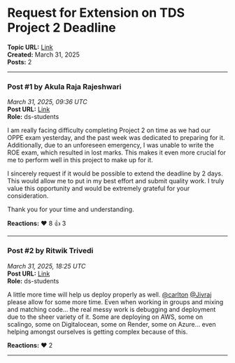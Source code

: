 # Request for Extension on TDS Project 2 Deadline
**Topic URL:** [Link](https://discourse.onlinedegree.iitm.ac.in/t/request-for-extension-on-tds-project-2-deadline/171428)  
**Created:** March 31, 2025  
**Posts:** 2  

---

### Post #1 by **Akula Raja Rajeshwari**
*March 31, 2025, 09:36 UTC*  
**Post URL:** [Link](https://discourse.onlinedegree.iitm.ac.in/t/request-for-extension-on-tds-project-2-deadline/171428/1)  
**Role:**  ds-students

I am really facing difficulty completing Project 2 on time as we had our OPPE exam yesterday, and the past week was dedicated to preparing for it. Additionally, due to an unforeseen emergency, I was unable to write the ROE exam, which resulted in lost marks. This makes it even more crucial for me to perform well in this project to make up for it.

I sincerely request if it would be possible to extend the deadline by 2 days. This would allow me to put in my best effort and submit quality work. I truly value this opportunity and would be extremely grateful for your consideration.

Thank you for your time and understanding.

**Reactions:** ❤️ 8 👍 3

---

### Post #2 by **Ritwik Trivedi**
*March 31, 2025, 18:25 UTC*  
**Post URL:** [Link](https://discourse.onlinedegree.iitm.ac.in/t/request-for-extension-on-tds-project-2-deadline/171428/2)  
**Role:**  ds-students

A little more time will help us deploy properly as well. [@carlton](https://discourse.onlinedegree.iitm.ac.in/u/carlton) [@Jivraj](https://discourse.onlinedegree.iitm.ac.in/u/jivraj) please allow for some more time. Even when working in groups and mixing and matching code… the real messy work is debugging and deployment due to the sheer variety of it. Some are deploying on AWS, some on scalingo, some on Digitalocean, some on Render, some on Azure… even helping amongst ourselves is getting complex because of this.

**Reactions:** ❤️ 2

---
